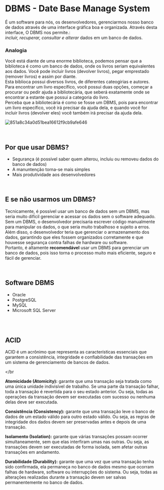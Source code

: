 # DBMS - Date Base Manage System

É um software para nós, os desenvolvedores, gerenciarmos nosso banco de dados através de uma interface gráfica boa e organizada. Através desta interface, O DBMS nos permite.: </br>
_incluir, recuperar, consultar e alterar_ dados em um banco de dados. </br>

### Analogia 
Você está diante de uma enorme biblioteca, podemos pensar que a biblioteca é como um banco de dados, onde os livros seriam equivalentes aos dados. Você pode incluir livros (devolver livros), pegar emprestado (remover livros) e assim por diante. <br> 
Esta biblioca possui diversos livros, de diferentes cateogirias e autores. </br>
Para encontrar um livro específico, você possui duas opções, começar a procurar ou pedir ajuda a bibliotecária, que seberá exatamente onde se encontrar a estante que possui a categoria do livro. </br> Perceba que a bibliotecária é como se fosse um DBMS, pois para encontrar um livro específico, você irá precisar da ajuda dela, e quando você for incluir livros (devolver eles) você também irá precisar da ajuda dela. 

![851a8c34a0d51bea16612f9cb9afe646](https://user-images.githubusercontent.com/98475125/229521252-0dcb29f9-0057-4ea2-933d-5021015e659d.jpg)


</br>

## Por que usar DBMS? 

* Segurança (é possível saber quem alterou, incluiu ou removeu dados do banco de dados) 
* A manuntenção torna-se mais simples
* Mais produtividade aos desenvolvedores

</br>

## E se não usarmos um DBMS?
Tecnicamente, é possível usar um banco de dados sem um DBMS, mas seria muito difícil gerenciar e acessar os dados sem o software adequado. </br>
Sem um DBMS, o desenvolvedor precisaria escrever código manualmente para manipular os dados, o que seria muito trabalhoso e sujeito a erros. Além disso, o desenvolvedor teria que gerenciar o armazenamento dos dados, garantindo que eles fossem organizados corretamente e que houvesse segurança contra falhas de hardware ou software. </br>
Portanto, é altamente __recomendável__ usar um DBMS para gerenciar um banco de dados, pois isso torna o processo muito mais eficiente, seguro e fácil de gerenciar.

</br>

## Software DBMS
- Oracle
- PostgreSQL
- MySQL
- Microsoft SQL Server


</br>
</br>

## ACID 
ACID é um acrônimo que representa as características essenciais que garantem a consistência, integridade e confiabilidade das transações em um sistema de gerenciamento de bancos de dados.

</br

__Atomicidade (Atomicity):__ garante que uma transação seja tratada como uma única unidade indivisível de trabalho. Se uma parte da transação falhar, toda a transação é revertida para o seu estado anterior. Ou seja, todas as operações da transação devem ser executadas com sucesso ou nenhuma delas deve ser executada.

__Consistência (Consistency):__ garante que uma transação leve o banco de dados de um estado válido para outro estado válido. Ou seja, as regras de integridade dos dados devem ser preservadas antes e depois de uma transação.

__Isolamento (Isolation):__ garante que várias transações possam ocorrer simultaneamente, sem que elas interfiram umas nas outras. Ou seja, as transações devem ser executadas de forma isolada, sem afetar outras transações em andamento.

__Durabilidade (Durability):__ garante que uma vez que uma transação tenha sido confirmada, ela permaneça no banco de dados mesmo que ocorram falhas de hardware, software ou interrupções do sistema. Ou seja, todas as alterações realizadas durante a transação devem ser salvas permanentemente no banco de dados.

